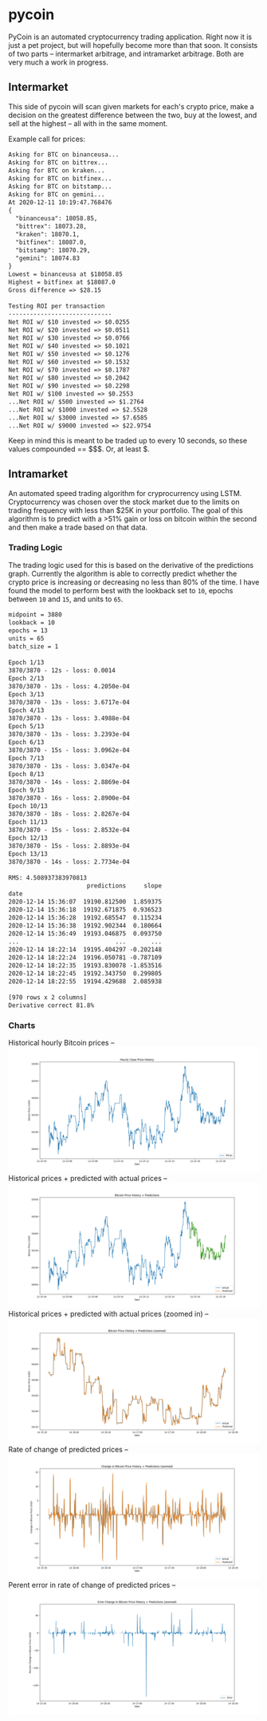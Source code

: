 # pycoin

PyCoin is an automated cryptocurrency trading application. Right now it is just a pet project, but will hopefully become more than that soon. It consists of two parts – intermarket arbitrage, and intramarket arbitrage. Both are very much a work in progress.

## Intermarket

This side of pycoin will scan given markets for each's crypto price, make a decision on the greatest difference between the two, buy at the lowest, and sell at the highest – all with in the same moment.

Example call for prices: 
```
Asking for BTC on binanceusa...
Asking for BTC on bittrex...
Asking for BTC on kraken...
Asking for BTC on bitfinex...
Asking for BTC on bitstamp...
Asking for BTC on gemini...
At 2020-12-11 10:19:47.768476
{
  "binanceusa": 18058.85,
  "bittrex": 18073.28,
  "kraken": 18070.1,
  "bitfinex": 18087.0,
  "bitstamp": 18070.29,
  "gemini": 18074.83
}
Lowest = binanceusa at $18058.85
Highest = bitfinex at $18087.0
Gross difference => $28.15

Testing ROI per transaction
-----------------------------
Net ROI w/ $10 invested => $0.0255
Net ROI w/ $20 invested => $0.0511
Net ROI w/ $30 invested => $0.0766
Net ROI w/ $40 invested => $0.1021
Net ROI w/ $50 invested => $0.1276
Net ROI w/ $60 invested => $0.1532
Net ROI w/ $70 invested => $0.1787
Net ROI w/ $80 invested => $0.2042
Net ROI w/ $90 invested => $0.2298
Net ROI w/ $100 invested => $0.2553
...Net ROI w/ $500 invested => $1.2764
...Net ROI w/ $1000 invested => $2.5528
...Net ROI w/ $3000 invested => $7.6585
...Net ROI w/ $9000 invested => $22.9754
```

Keep in mind this is meant to be traded up to every 10 seconds, so these values compounded == $$$. Or, at least $.

## Intramarket

An automated speed trading algorithm for cryprocurrency using LSTM. Cryptocurrency was chosen over the stock market due to the limits on trading frequency with less than $25K in your portfolio. The goal of this algorithm is to predict with a >51% gain or loss on bitcoin within the second and then make a trade based on that data.

### Trading Logic

The trading logic used for this is based on the derivative of the predictions graph. Currently the algorithm is able to correctly predict whether the crypto price is increasing or decreasing no less than 80% of the time. I have found the model to perform best with the lookback set to `10`, epochs between `10` and `15`, and units to `65`.

```
midpoint = 3880 
lookback = 10 
epochs = 13 
units = 65 
batch_size = 1

Epoch 1/13
3870/3870 - 12s - loss: 0.0014
Epoch 2/13
3870/3870 - 13s - loss: 4.2050e-04
Epoch 3/13
3870/3870 - 13s - loss: 3.6717e-04
Epoch 4/13
3870/3870 - 13s - loss: 3.4988e-04
Epoch 5/13
3870/3870 - 13s - loss: 3.2393e-04
Epoch 6/13
3870/3870 - 15s - loss: 3.0962e-04
Epoch 7/13
3870/3870 - 13s - loss: 3.0347e-04
Epoch 8/13
3870/3870 - 14s - loss: 2.8869e-04
Epoch 9/13
3870/3870 - 16s - loss: 2.8900e-04
Epoch 10/13
3870/3870 - 18s - loss: 2.8267e-04
Epoch 11/13
3870/3870 - 15s - loss: 2.8532e-04
Epoch 12/13
3870/3870 - 15s - loss: 2.8893e-04
Epoch 13/13
3870/3870 - 14s - loss: 2.7734e-04

RMS: 4.508937383970813
                      predictions     slope
date                                       
2020-12-14 15:36:07  19190.812500  1.859375
2020-12-14 15:36:18  19192.671875  0.936523
2020-12-14 15:36:28  19192.685547  0.115234
2020-12-14 15:36:38  19192.902344  0.180664
2020-12-14 15:36:49  19193.046875  0.093750
...                           ...       ...
2020-12-14 18:22:14  19195.404297 -0.202148
2020-12-14 18:22:24  19196.050781 -0.787109
2020-12-14 18:22:35  19193.830078 -1.853516
2020-12-14 18:22:45  19192.343750  0.299805
2020-12-14 18:22:55  19194.429688  2.085938

[970 rows x 2 columns]
Derivative correct 81.8%
```

### Charts
Historical hourly Bitcoin prices –
![Hourly prices](chart/hourly_prices.png)
Historical prices + predicted with actual prices –
![Predictions](chart/predictions.png)
Historical prices + predicted with actual prices (zoomed in) –
![Zoomed Predictions](chart/predictions_zoomed.png)
Rate of change of predicted prices –
![Slope](chart/slope.png)
Perent error in rate of change of predicted prices –
![Error](chart/error.png)
